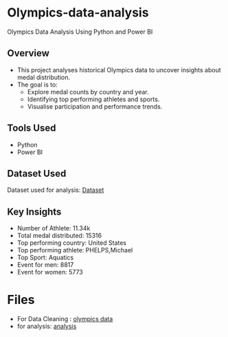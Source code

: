 # Olympics-data-analysis
Olympics Data Analysis Using Python and Power BI
## Overview
- This project analyses historical Olympics data to uncover insights about medal distribution.
- The goal is to:
   - Explore medal counts by country and year.
   - Identifying top performing athletes and sports.
   - Visualise participation and performance trends.
## Tools Used
- Python
- Power BI
## Dataset Used
Dataset used for analysis: [Dataset](olympics_data.csv)
## Key Insights
- Number of Athlete: 11.34k
- Total medal distributed: 15316
- Top performing country: United States
- Top performing athlete: PHELPS,Michael
- Top Sport: Aquatics
- Event for men: 8817
- Event for women: 5773
# Files
- For Data Cleaning : [olympics data](olympics.ipynb)
- for analysis: [analysis](olympics.pbix)
